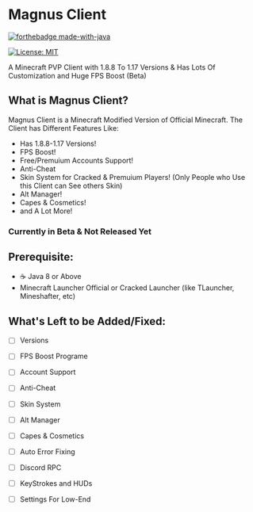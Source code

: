 # Magnus Client

[![forthebadge made-with-java](https://forthebadge.com/images/badges/made-with-java.svg)](https://java.com/)

[![License: MIT](https://img.shields.io/badge/license-MIT-blue.svg)](LICENSE)


A Minecraft PVP Client with 1.8.8 To 1.17 Versions &amp; Has Lots Of Customization and Huge FPS Boost (Beta)

## What is Magnus Client?
Magnus Client is a Minecraft Modified Version of Official Minecraft.
The Client has Different Features Like:
- Has 1.8.8-1.17 Versions!
- FPS Boost!
- Free/Premuium Accounts Support!
- Anti-Cheat
- Skin System for Cracked & Premuium Players! (Only People who Use this Client can See others Skin)
- Alt Manager!
- Capes & Cosmetics!
- and A Lot More!

### Currently in Beta & Not Released Yet

## Prerequisite:
- :coffee: Java 8 or Above
- Minecraft Launcher Official or Cracked Launcher (like TLauncher, Mineshafter, etc)

## What's Left to be Added/Fixed:
- [ ] Versions
- [ ] FPS Boost Programe
- [ ] Account Support
- [ ] Anti-Cheat
- [ ] Skin System
- [ ] Alt Manager
- [ ] Capes & Cosmetics
- [ ] Auto Error Fixing
- [ ] Discord RPC
- [ ] KeyStrokes and HUDs
- [ ] Settings For Low-End

